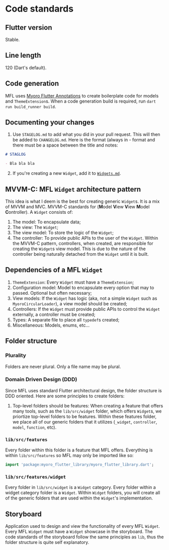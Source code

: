 # Code standards

## Flutter version

Stable.

## Line length

120 (Dart's default).

## Code generation

MFL uses [Myoro Flutter Annotations](https://github.com/antonkoetzler/myoro_flutter_annotations) to create boilerplate code for models and `ThemeExtension`s. When a code generation build is required, run `dart run build_runner build`.

## Documenting your changes

1. Use `STAGELOG.md` to add what you did in your pull request. This will then be added to `CHANGELOG.md`. Here is the format (always in - format and there must be a space between the title and notes:

```markdown
# STAGLOG

- Bla bla bla
```

2. If you're creating a new `Widget`, add it to [`Widgets.md`](https://github.com/antonkoetzler/myoro_flutter_library/blob/main/doc/Widgets.md).

## MVVM-C: MFL `Widget` architecture pattern

This idea is what I deem is the best for creating generic `Widget`s. It is a mix of MVVM and MVC. MVVM-C standards for (**M**odel **V**iew **V**iew **M**odel **C**ontroller). A `Widget` consists of:

1. The model: To encapsulate data;
1. The view: The `Widget`;
1. The view model: To store the logic of the `Widget`;
1. The controller: To provide public APIs to the user of the `Widget`. Within the MVVM-C pattern, controllers, when created, are responsible for creating the `Widget`s view model. This is due to the nature of the controller being naturally detached from the `Widget` until it is built.

## Dependencies of a MFL `Widget`

1. `ThemeExtension`: Every `Widget` must have a `ThemeExtension`;
1. Configuration model: Model to encapsulate every option that may to passed. Optional but often necessary;
1. View models: If the `Widget` has logic (aka, not a simple `Widget` such as `MyoroCircularLoader`), a view model should be created;
1. Controllers: If the `Widget` must provide public APIs to control the `Widget` externally, a controller must be created;
1. Types: A separate file to place all `typedef`s created;
1. Miscellaneous: Models, enums, etc...

## Folder structure

### Plurality

Folders are never plural. Only a file name may be plural.

### Domain Driven Design (DDD)

Since MFL uses standard Flutter architectural design, the folder structure is DDD oriented. Here are some principles to create folders:

1. Top-level folders should be features: When creating a feature that offers many tools, such as the `lib/src/widget` folder, which offers `Widget`s, we priortize top-level folders to be features. Within these features folder, we place all of our generic folders that it utilizes (`_widget`, `controller`, `model`, `function`, etc).

### `lib/src/features`

Every folder within this folder is a feature that MFL offers. Everything is within `lib/src/features` so MFL may only be imported like so:

```dart
import 'package:myoro_flutter_library/myoro_flutter_library.dart';
```

### `lib/src/features/widget`

Every folder in `lib/src/widget` is a `Widget` category. Every folder within a widget category folder is a `Widget`. Within `Widget` folders, you will create all of the generic folders that are used within the `Widget`'s implementation.

## Storyboard

Application used to design and view the functionality of every MFL `Widget`. Every MFL `Widget` must have a `Widget` showcase in the storyboard. The code standards of the storyboard follow the same principles as `lib`, thus the folder structure is quite self explanatory.

